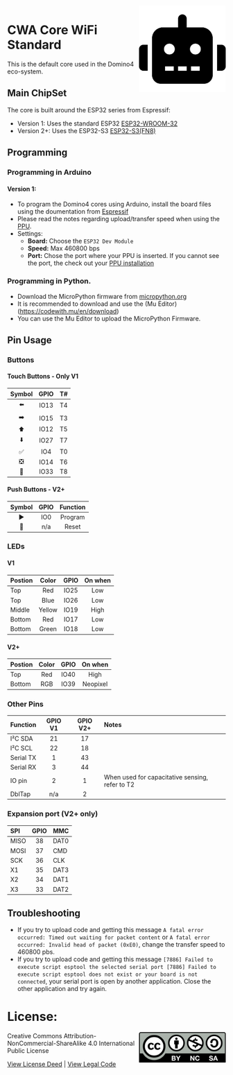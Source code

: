 <img src="assets/CWA.svg" width=200 align="right">

# CWA Core WiFi Standard
This is the default core used in the Domino4 eco-system.

## Main ChipSet
The core is built around the ESP32 series from Espressif:
- Version 1: Uses the standard ESP32 [ESP32-WROOM-32](https://www.espressif.com/sites/default/files/documentation/esp32-wroom-32_datasheet_en.pdf)
- Version 2+: Uses the ESP32-S3 [ESP32-S3(FN8)](https://www.espressif.com/sites/default/files/documentation/esp32-s3_datasheet_en.pdf)

## Programming

### Programming in Arduino

#### Version 1:
- To program the Domino4 cores using Arduino, install the board files using the doumentation from [Espressif](https://github.com/espressif/arduino-esp32)
- Please read the notes regarding upload/transfer speed when using the [PPU](https://github.com/domino4com/PPU).
- Settings:
  - **Board:** Choose the ```ESP32 Dev Module```
  - **Speed:** Max 460800 bps
  - **Port:** Chose the port where your PPU is inserted. If you cannot see the port, the check out your [PPU installation](https://github.com/domino4com/PPU)

### Programming in Python.
- Download the MicroPython firmware from [micropython.org](https://micropython.org/download/esp32/)
- It is recommended to download and use the (Mu Editor)(https://codewith.mu/en/download)
- You can use the Mu Editor to upload the MicroPython Firmware.

## Pin Usage
### Buttons 
#### Touch Buttons - Only V1
| Symbol | GPIO | T# |
|:-----------------------------:|:----:|:--:|
| :arrow_left:                  | IO13 | T4|
| :arrow_right:                 | IO15 | T3|
| :arrow_up:                    | IO12 | T5|
| :arrow_down:                  | IO27 | T7|
| :white_check_mark:            | IO4  | T0|
| :negative_squared_cross_mark: | IO14 | T6|
| :robot:                       | IO33 | T8|
#### Push Buttons - V2+
| Symbol | GPIO | Function |
|:-----------------------------:|:----:|:--:|
| :arrow_forward:                 | IO0 | Program |
| :arrows_counterclockwise:               | n/a | Reset |

### LEDs
#### V1
| Postion | Color | GPIO | On when|
|:-----------------------------|:----:|:--:|:--:
|  Top |Red| IO25 | Low |
|  Top |Blue| IO26 | Low |
|  Middle |Yellow| IO19 | High |
|  Bottom |Red| IO17 | Low |
|  Bottom |Green| IO18 | Low |

#### V2+
| Postion | Color | GPIO | On when|
|:-----------------------------|:----:|:--:|:--:
|  Top |Red| IO40 | High |
|  Bottom |RGB| IO39 | Neopixel |

### Other Pins
| Function |  GPIO V1 |GPIO V2+ | Notes|
|:-----------------------------|:----:|:----:|:--|
|  I²C SDA |21|17||
|  I²C SCL |22|18 ||
|  Serial TX |1|43 ||
|  Serial RX |3|44 ||
|  IO pin |2|1 |When used for capacitative sensing, refer to T2|
| DblTap |n/a|2|

### Expansion port (V2+ only)
| SPI |  GPIO | MMC | 
|:-----------------------------|:----:|:--|
|  MISO |38|DAT0|
|  MOSI |37|CMD |
|  SCK  |36|CLK |
|  X1   |35|DAT3 |
|  X2   |34|DAT1 |
|  X3   |33|DAT2 |

## Troubleshooting
- If you try to upload code and getting this message ```A fatal error occurred: Timed out waiting for packet content``` or ```A fatal error occurred: Invalid head of packet (0xE0)```, change the transfer speed to 460800 pbs.
- If you try to upload code and getting this message ```[7886] Failed to execute script esptool the selected serial port [7886] Failed to execute script esptool
does not exist or your board is not connected```, your serial port is open by another application. Close the other application and try again.

# License: 
<img src="assets/CC-BY-NC-SA.svg" width=200 align="right">
Creative Commons Attribution-NonCommercial-ShareAlike 4.0 International Public License

[View License Deed](https://creativecommons.org/licenses/by-nc-sa/4.0/) | [View Legal Code](https://creativecommons.org/licenses/by-nc-sa/4.0/legalcode)

